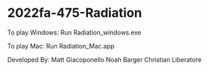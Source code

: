 # 2022fa-475-Radiation


To play Windows:
  Run Radiation_windows.exe

To play Mac: 
  Run Radiation_Mac.app
  
Developed By:
  Matt Giacoponello
  Noah Barger
  Christian Liberatore

